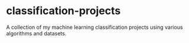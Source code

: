 # classification-projects
A collection of my machine learning classification projects using various algorithms and datasets.
